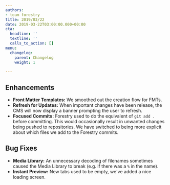 ```yaml
---
authors:
- team forestry
title: 2019/03/22
date: 2019-03-22T03:00:00.000+00:00
cta:
  headline: ''
  textline: ''
  calls_to_action: []
menu:
  changelog:
    parent: Changelog
    weight: 1

---
```

## Enhancements

* **Front Matter Templates:** We smoothed out the creation flow for FMTs.
* **Refresh for Updates:** When important changes have been release, the CMS will now display a banner prompting the user to refresh.
* **Focused Commits:**  Forestry used to do the equivalent of `git add .` before committing. This would occasionally result in unwanted changes being pushed to repositories. We have switched to being more explicit about which files we add to the Forestry commits.

## Bug Fixes

* **Media Library:** An unnecessary decoding of filenames sometimes caused the Media Library to break (e.g. if there was a `%` in the name).
* **Instant Preview:** New tabs used to be empty, we've added a nice loading screen.
